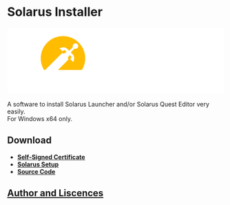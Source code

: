 # Solarus Installer
[![Solarus Logo](https://github.com/SLGstudios/Solarus-Installer/blob/main/Setup/build/src/img/solarus-logo.png?raw=true)](https://solarus-games.org)

A software to install Solarus Launcher and/or Solarus Quest Editor very easily.
<br>
For Windows x64 only.

## Download

- <b>[Self-Signed Certificate](https://sls.alwaysdata.net/solarus?cert)</b>
- <b>[Solarus Setup](https://sls.alwaysdata.net/solarus?setup)</b>
- <b>[Source Code](https://github.com/SLGstudios/Solarus-Installer/archive/refs/heads/main.zip)</b>

## [Author and Liscences](https://github.com/SLGstudios/Solarus-Installer/blob/main/LISCENSES.md)
